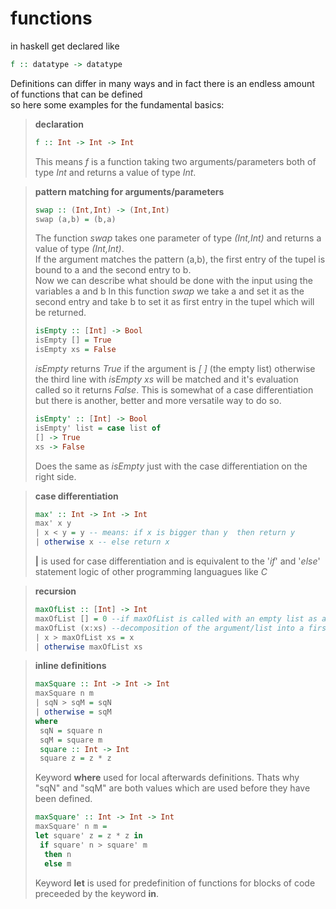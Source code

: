# functions
in haskell get declared like
```haskell
f :: datatype -> datatype
```
Definitions can differ in many ways and in fact there is an endless amount of functions that can be defined  
so here some examples for the fundamental basics:

> **declaration**
> ```haskell
> f :: Int -> Int -> Int
>```
> This means *f* is a function taking two arguments/parameters both of type *Int* and returns a value of type *Int*.

> **pattern matching for arguments/parameters**
>```haskell
>swap :: (Int,Int) -> (Int,Int)
>swap (a,b) = (b,a)
>```
>The function *swap* takes one parameter of type *(Int,Int)* and returns a value of type *(Int,Int)*.  
>If the argument matches the pattern (a,b), the first entry of the tupel is bound to a and the second entry to b.  
>Now we can describe what should be done with the input using the variables a and b
>In this function *swap* we take a and set it as the second entry and take b to set it as first entry in the tupel which will be returned.  
>```haskell
>isEmpty :: [Int] -> Bool
>isEmpty [] = True
>isEmpty xs = False
>```
>*isEmpty* returns *True* if the argument is *[ ]* (the empty list) otherwise the third line with *isEmpty xs* will be matched and it's evaluation called so it returns *False*. This is somewhat of a case differentiation but there is another, better and more versatile way to do so.
>```haskell
>isEmpty' :: [Int] -> Bool
>isEmpty' list = case list of
> [] -> True
> xs -> False
>```
>Does the same as *isEmpty* just with the case differentiation on the right side.

> **case differentiation**
>```haskell
>max' :: Int -> Int -> Int
>max' x y
> | x < y = y -- means: if x is bigger than y  then return y
> | otherwise x -- else return x
>```
> **|** is used for case differentiation and is equivalent to the '*if*' and '*else*' statement logic of other programming languagues like *C*

> **recursion**
>```haskell
>maxOfList :: [Int] -> Int
> maxOfList [] = 0 --if maxOfList is called with an empty list as argument, the maxOfList will return 0
>maxOfList (x:xs) --decomposition of the argument/list into a first element x and the remaining list xs
> | x > maxOfList xs = x
> | otherwise maxOfList xs
>```

> **inline definitions**
>```haskell
>maxSquare :: Int -> Int -> Int
>maxSquare n m
> | sqN > sqM = sqN
> | otherwise = sqM
> where
>  sqN = square n
>  sqM = square m
>  square :: Int -> Int
>  square z = z * z
>```
> Keyword **where** used for local afterwards definitions. Thats why "sqN" and "sqM" are both values which are used before they have been defined.
>
>```haskell
>maxSquare' :: Int -> Int -> Int
>maxSquare' n m =
> let square' z = z * z in
>  if square' n > square' m
>   then n
>   else m
>```
>Keyword **let** is used for predefinition of functions for blocks of code preceeded by the keyword **in**.